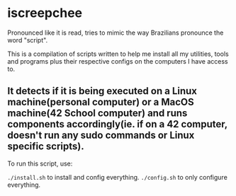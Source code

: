 # iscreepchee
Pronounced like it is read, tries to mimic the way Brazilians pronounce the word "script".

This is a compilation of scripts written to help me install all my utilities, tools and programs plus their respective configs on the computers I have access to.

## It detects if it is being executed on a Linux machine(personal computer) or a MacOS machine(42 School computer) and runs components accordingly(ie. if on a 42 computer, doesn't run any sudo commands or Linux specific scripts).

To run this script, use:

`./install.sh` to install and config everything.
`./config.sh` to only configure everything.
